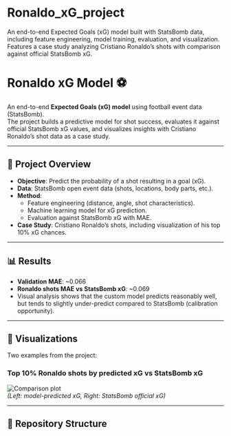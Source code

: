 # Ronaldo_xG_project
An end-to-end Expected Goals (xG) model built with StatsBomb data, including feature engineering, model training, evaluation, and visualization. Features a case study analyzing Cristiano Ronaldo’s shots with comparison against official StatsBomb xG.
# Ronaldo xG Model ⚽

An end-to-end **Expected Goals (xG) model** using football event data (StatsBomb).  
The project builds a predictive model for shot success, evaluates it against official StatsBomb xG values, and visualizes insights with Cristiano Ronaldo’s shot data as a case study.  

---

## 🚀 Project Overview
- **Objective**: Predict the probability of a shot resulting in a goal (xG).  
- **Data**: StatsBomb open event data (shots, locations, body parts, etc.).  
- **Method**:
  - Feature engineering (distance, angle, shot characteristics).
  - Machine learning model for xG prediction.
  - Evaluation against StatsBomb xG with MAE.  
- **Case Study**: Cristiano Ronaldo’s shots, including visualization of his top 10% xG chances.  

---

## 📊 Results
- **Validation MAE**: ~0.066  
- **Ronaldo shots MAE vs StatsBomb xG**: ~0.069  
- Visual analysis shows that the custom model predicts reasonably well, but tends to slightly under-predict compared to StatsBomb (calibration opportunity).  

---

## 🎨 Visualizations
Two examples from the project:

### Top 10% Ronaldo shots by predicted xG vs StatsBomb xG
![Comparison plot](assets/ronaldo_top10_xg.png)  
*(Left: model-predicted xG, Right: StatsBomb official xG)*

---

## 📂 Repository Structure
